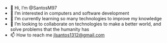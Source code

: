 - 👋 Hi, I’m @SantosM97
- 👀 I’m interested in computers and software development
- 🌱 I’m currently learning so many technologies to improve my knowledge
- 💞️ I’m looking to collaborate on technologies to make a better world, and solve problems that the humanity has
- 📫 How to reach me jlsantos1312@gmail.com

<!---
SantosM97/SantosM97 is a ✨ special ✨ repository because its `README.md` (this file) appears on your GitHub profile.
You can click the Preview link to take a look at your changes.
--->
